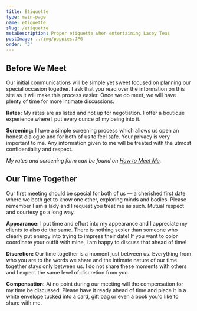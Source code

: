 ```yaml
---
title: Etiquette
type: main-page
name: etiquette
slug: /etiquette
metaDescription: Proper etiquette when entertaining Lacey Teas
postImage: ../img/poppies.JPG
order: '3'
---
```

## Before We Meet

Our initial communications will be simple yet sweet focused on planning our special occasion together. I ask that you read over the information on this site as it will make this process easier. Once we do meet, we will have plenty of time for more intimate discussions.

**Rates:** My rates are as listed and not up for negotiation. I offer a boutique experience where I put every ounce of my being into it.

**Screening:** I have a simple screening process which allows us open an honest dialogue and for both of us to feel safe. Your privacy is very important to me. Any information given to me will be treated with the utmost confidentiality and respect.

_My rates and screening form can be found on_ _[How to Meet Me](/meet)._

## Our Time Together

Our first meeting should be special for both of us — a cherished first date where we both get to know one other, exploring minds and bodies. Please remember I am a lady and I request you treat me as such. Mutual respect and courtesy go a long way.

**Appearance:** I put time and effort into my appearance and I appreciate my clients to also do the same. There is nothing sexier than someone who clearly put energy into trying to impress their date! If you want to color coordinate your outfit with mine, I am happy to discuss that ahead of time!

**Discretion:** Our time together is a moment just between us. Everything from who you are to the words we share and the intimate nature of our time together stays only between us. I do not share these moments with others and I expect the same level of discretion from you.

**Compensation:** At no point during our meeting will the compensation for my time be discussed. Please have it ready ahead of time and place it in a white envelope tucked into a card, gift bag or even a book you'd like to share with me.